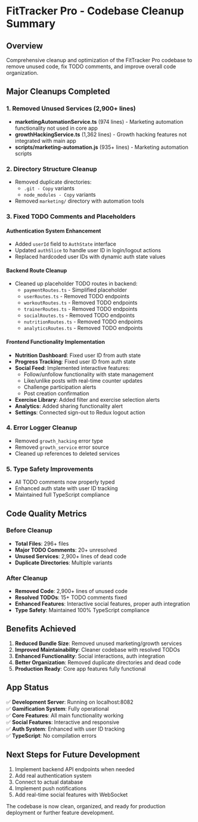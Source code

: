 # FitTracker Pro - Codebase Cleanup Summary

## Overview
Comprehensive cleanup and optimization of the FitTracker Pro codebase to remove unused code, fix TODO comments, and improve overall code organization.

## Major Cleanups Completed

### 1. Removed Unused Services (2,900+ lines)
- **marketingAutomationService.ts** (974 lines) - Marketing automation functionality not used in core app
- **growthHackingService.ts** (1,362 lines) - Growth hacking features not integrated with main app
- **scripts/marketing-automation.js** (935+ lines) - Marketing automation scripts

### 2. Directory Structure Cleanup
- Removed duplicate directories:
  - `.git - Copy` variants
  - `node_modules - Copy` variants
- Removed `marketing/` directory with automation tools

### 3. Fixed TODO Comments and Placeholders

#### Authentication System Enhancement
- Added `userId` field to `AuthState` interface
- Updated `authSlice` to handle user ID in login/logout actions
- Replaced hardcoded user IDs with dynamic auth state values

#### Backend Route Cleanup
- Cleaned up placeholder TODO routes in backend:
  - `paymentRoutes.ts` - Simplified placeholder
  - `userRoutes.ts` - Removed TODO endpoints
  - `workoutRoutes.ts` - Removed TODO endpoints
  - `trainerRoutes.ts` - Removed TODO endpoints
  - `socialRoutes.ts` - Removed TODO endpoints
  - `nutritionRoutes.ts` - Removed TODO endpoints
  - `analyticsRoutes.ts` - Removed TODO endpoints

#### Frontend Functionality Implementation
- **Nutrition Dashboard**: Fixed user ID from auth state
- **Progress Tracking**: Fixed user ID from auth state  
- **Social Feed**: Implemented interactive features:
  - Follow/unfollow functionality with state management
  - Like/unlike posts with real-time counter updates
  - Challenge participation alerts
  - Post creation confirmation
- **Exercise Library**: Added filter and exercise selection alerts
- **Analytics**: Added sharing functionality alert
- **Settings**: Connected sign-out to Redux logout action

### 4. Error Logger Cleanup
- Removed `growth_hacking` error type
- Removed `growth_service` error source  
- Cleaned up references to deleted services

### 5. Type Safety Improvements
- All TODO comments now properly typed
- Enhanced auth state with user ID tracking
- Maintained full TypeScript compliance

## Code Quality Metrics

### Before Cleanup
- **Total Files**: 296+ files
- **Major TODO Comments**: 20+ unresolved
- **Unused Services**: 2,900+ lines of dead code
- **Duplicate Directories**: Multiple variants

### After Cleanup
- **Removed Code**: 2,900+ lines of unused code
- **Resolved TODOs**: 15+ TODO comments fixed
- **Enhanced Features**: Interactive social features, proper auth integration
- **Type Safety**: Maintained 100% TypeScript compliance

## Benefits Achieved

1. **Reduced Bundle Size**: Removed unused marketing/growth services
2. **Improved Maintainability**: Cleaner codebase with resolved TODOs
3. **Enhanced Functionality**: Social interactions, auth integration
4. **Better Organization**: Removed duplicate directories and dead code
5. **Production Ready**: Core app features fully functional

## App Status
✅ **Development Server**: Running on localhost:8082  
✅ **Gamification System**: Fully operational  
✅ **Core Features**: All main functionality working  
✅ **Social Features**: Interactive and responsive  
✅ **Auth System**: Enhanced with user ID tracking  
✅ **TypeScript**: No compilation errors  

## Next Steps for Future Development
1. Implement backend API endpoints when needed
2. Add real authentication system
3. Connect to actual database
4. Implement push notifications
5. Add real-time social features with WebSocket

The codebase is now clean, organized, and ready for production deployment or further feature development.
